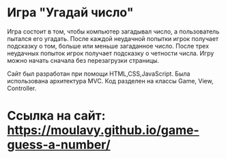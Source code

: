# Игра "Угадай число"

Игра состоит в том, чтобы компьютер загадывал число, а пользователь пытался его угадать. После каждой неудачной попытки игрок получает подсказку о том, больше или меньше загаданное число. После трех неудачных попыток игрок получает подсказку о четности числа.
Игру можно начать сначала без перезагрузки страницы.

Сайт был разработан при помощи HTML,CSS,JavaScript. Была использована архитектура MVC. Код разделен на классы Game, View, Controller. 

# Ссылка на сайт: https://moulavy.github.io/game-guess-a-number/